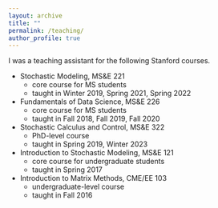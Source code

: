 ```yaml
---
layout: archive
title: ""
permalink: /teaching/
author_profile: true
---
```


I was a teaching assistant for the following Stanford courses.

- Stochastic Modeling, MS&E 221
  - core course for MS students
  - taught in Winter 2019, Spring 2021, Spring 2022
- Fundamentals of Data Science, MS&E 226
  - core course for MS students
  - taught in Fall 2018, Fall 2019, Fall 2020
- Stochastic Calculus and Control, MS&E 322
  - PhD-level course
  - taught in Spring 2019, Winter 2023
- Introduction to Stochastic Modeling, MS&E 121
  - core course for undergraduate students
  - taught in Spring 2017
- Introduction to Matrix Methods, CME/EE 103
  - undergraduate-level course
  - taught in Fall 2016

